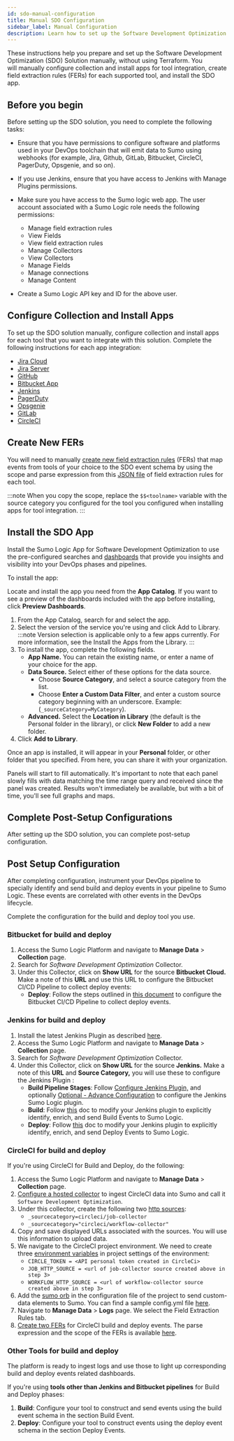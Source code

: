 ```yaml
---
id: sdo-manual-configuration
title: Manual SDO Configuration
sidebar_label: Manual Configuration
description: Learn how to set up the Software Development Optimization (SDO) Solution. You will manually configure collection and install apps for tool integration, create field extraction rules (FERs) for each supported tool, and install the SDO app.
---
```


These instructions help you prepare and set up the Software Development Optimization (SDO) Solution manually, without using Terraform. You will manually configure collection and install apps for tool integration, create field extraction rules (FERs) for each supported tool, and install the SDO app.

## Before you begin
Before setting up the SDO solution, you need to complete the following tasks:

* Ensure that you have permissions to configure software and platforms used in your DevOps toolchain that will emit data to Sumo using webhooks (for example, Jira, Github, GitLab, Bitbucket, CircleCI, PagerDuty, Opsgenie, and so on).
* If you use Jenkins, ensure that you have access to Jenkins with Manage Plugins permissions.
* Make sure you have access to the Sumo logic web app. The user account associated with a Sumo Logic role needs the following permissions:

  * Manage field extraction rules
  * View Fields
  * View field extraction rules
  * Manage Collectors
  * View Collectors
  * Manage Fields
  * Manage connections
  * Manage Content
* Create a Sumo Logic API key and ID  for the above user.

## Configure Collection and Install Apps

To set up the SDO solution manually, configure collection and install apps for each tool that you want to integrate with this solution. Complete the following instructions for each app integration:

* [Jira Cloud](/docs/integrations/app-development/jira-cloud)
* [Jira Server](/docs/integrations/app-development/jira)
* [GitHub](/docs/integrations/app-development/github)
* [Bitbucket App](/docs/integrations/app-development/bitbucket)
* [Jenkins](/docs/integrations/app-development/jenkins)
* [PagerDuty](/docs/integrations/saas-cloud/PagerDuty-V2)
* [Opsgenie](/docs/integrations/saas-cloud/Opsgenie)
* [GitLab](/docs/integrations/app-development/gitlab)
* [CircleCI](https://circleci.com/docs/2.0/insights-partnerships/#sumo-logic-integration)

## Create New FERs

You will need to manually [create new field extraction rules](/docs/manage/field-extractions/create-field-extraction-rule.md) (FERs) that map events from tools of your choice to the SDO event schema by using the scope and parse expression from this [JSON file](https://raw.githubusercontent.com/SumoLogic/sumologic-solution-templates/master/software-development-optimization-terraform/sdo_app_artifacts/sdo_fer.txt)
of field extraction rules for each tool.

:::note
When you copy the scope, replace the `$$<toolname>` variable with the source category you configured for the tool you configured when installing apps for tool integration.
:::

## Install the SDO App

Install the Sumo Logic App for Software Development Optimization to use the pre-configured searches and [dashboards](../install-sdo-app-view-dashboards.md) that provide you insights and visibility into your DevOps phases and pipelines.

To install the app:

Locate and install the app you need from the **App Catalog**. If you want to see a preview of the dashboards included with the app before installing, click **Preview Dashboards**.

1. From the App Catalog, search for and select the app.
1. Select the version of the service you're using and click Add to Library.
    :::note
    Version selection is applicable only to a few apps currently. For more information, see the Install the Apps from the Library.
    :::
1. To install the app, complete the following fields.
    * **App Name.** You can retain the existing name, or enter a name of your choice for the app.
    * **Data Source.** Select either of these options for the data source.
        * Choose **Source Category**, and select a source category from the list.
        * Choose **Enter a Custom Data Filter**, and enter a custom source category beginning with an underscore. Example: (`_sourceCategory=MyCategory`).
    * **Advanced.** Select the **Location in Library** (the default is the Personal folder in the library), or click **New Folder** to add a new folder.
1. Click **Add to Library**.

Once an app is installed, it will appear in your **Personal** folder, or other folder that you specified. From here, you can share it with your organization.

Panels will start to fill automatically. It's important to note that each panel slowly fills with data matching the time range query and received since the panel was created. Results won't immediately be available, but with a bit of time, you'll see full graphs and maps.

## Complete Post-Setup Configurations

After setting up the SDO solution, you can complete post-setup configuration.

## Post Setup Configuration

After completing configuration, instrument your DevOps pipeline to specially identify and send build and deploy events in your pipeline to Sumo Logic. These events are correlated with other events in the DevOps lifecycle.

Complete the configuration for the build and deploy tool you use.

### Bitbucket for build and deploy

1. Access the Sumo Logic Platform and navigate to **Manage Data** > **Collection** page.
1. Search for *Software Development Optimization* Collector.
1. Under this Collector, click on **Show URL** for the source **Bitbucket Cloud.** Make a note of this **URL** and use this URL to configure the Bitbucket CI/CD Pipeline to collect deploy events:
   * **Deploy**: Follow the steps outlined in [this document](/docs/integrations/app-development/bitbucket#Collecting-Logs-for-Bitbucket-app) to configure the Bitbucket CI/CD Pipeline to collect deploy events.

### Jenkins for build and deploy

1. Install the latest Jenkins Plugin as described [here](/docs/integrations/app-development/jenkins#Collecting-Logs-and-Metrics-for-Jenkins).
1. Access the Sumo Logic Platform and navigate to **Manage Data** > **Collection** page.
1. Search for *Software Development Optimization* Collector.
1. Under this Collector, click on **Show URL** for the source **Jenkins.** Make a note of this **URL** and **Source Category,** you will use these to configure the Jenkins Plugin :
    * **Build Pipeline Stages**: Follow [Configure Jenkins Plugin,](/docs/integrations/app-development/jenkins#Collecting-Logs-and-Metrics-for-Jenkins) and optionally [Optional - Advance Configuration](/docs/integrations/app-development/jenkins#Collecting-Logs-and-Metrics-for-Jenkins) to configure the Jenkins Sumo Logic plugin.
    * **Build**: Follow [this](../jenkins-plugin-build-deploy-events.md) doc to modify your Jenkins plugin to explicitly identify, enrich, and send Build Events to Sumo Logic.
    * **Deploy**: Follow [this](../jenkins-plugin-build-deploy-events.md) doc to modify your Jenkins plugin to explicitly identify, enrich, and send Deploy Events to Sumo Logic.

### CircleCI for build and deploy

If you're using CircleCI for Build and Deploy, do the following:

1. Access the Sumo Logic Platform and navigate to **Manage Data** > **Collection** page.
1. [Configure a hosted collector](/docs/send-data/hosted-collectors) to ingest CircleCI data into Sumo and call it `Software Development Optimization`.
1. Under this collector, create the following two [http sources](/docs/send-data/hosted-collectors/http-source/logs-metrics):
   * `_sourcecategory=circleci/job-collector`
   * `_sourcecategory="circleci/workflow-collector"`
1. Copy and save displayed URLs associated with the sources. You will use this information to upload data.
1. We navigate to the CircleCI project environment. We need to create three [environment variables](https://circleci.com/docs/2.0/env-vars/#setting-an-environment-variable-in-a-project) in project settings of the environment:
   * `CIRCLE_TOKEN = <API personal token created in CircleCi>`
   * `JOB_HTTP_SOURCE = <url of job-collector source created above in step 3>`
   * `WORKFLOW_HTTP_SOURCE = <url of workflow-collector source created above in step 3>`
1. Add the [sumo orb](https://circleci.com/developer/orbs/orb/sumologic/sumologic) in the configuration file of the project to send custom-data elements to Sumo. You can find a sample config.yml file [here](https://sumologic-app-data.s3.amazonaws.com/SDO/config.yml.zip).
1. Navigate to **Manage Data** > **Logs** page. We select the Field Extraction Rules tab.
1. [Create two FERs](/docs/manage/field-extractions/create-field-extraction-rule.md) for CircleCI build and deploy events. The parse expression and the scope of the FERs is available [here](https://raw.githubusercontent.com/SumoLogic/sumologic-solution-templates/master/software-development-optimization-terraform/sdo_app_artifacts/sdo_fer.txt).

### Other Tools for build and deploy

The platform is ready to ingest logs and use those to light up corresponding build and deploy events related dashboards.

If you're using **tools other than Jenkins and Bitbucket pipelines** for Build and Deploy phases:

1. **Build**: Configure your tool to construct and send events using the build event schema in the section Build Event. 
1. **Deploy**: Configure your tool to construct events using the deploy event schema in the section Deploy Events.
